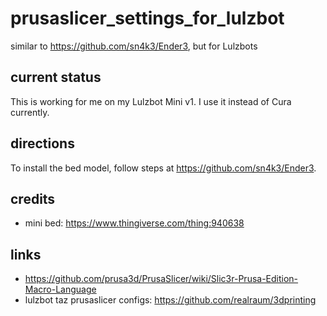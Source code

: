 # prusaslicer_settings_for_lulzbot

similar to https://github.com/sn4k3/Ender3, but for Lulzbots

## current status

This is working for me on my Lulzbot Mini v1. I use it instead of Cura currently.

## directions

To install the bed model, follow steps at https://github.com/sn4k3/Ender3.

## credits

- mini bed: https://www.thingiverse.com/thing:940638

## links

- https://github.com/prusa3d/PrusaSlicer/wiki/Slic3r-Prusa-Edition-Macro-Language
- lulzbot taz prusaslicer configs: https://github.com/realraum/3dprinting
